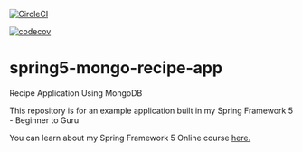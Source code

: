[![CircleCI](https://dl.circleci.com/status-badge/img/gh/sjcalabrese/spring5-mongo-recipe-app/tree/master.svg?style=svg)](https://dl.circleci.com/status-badge/redirect/gh/sjcalabrese/spring5-mongo-recipe-app/tree/master)

[![codecov](https://codecov.io/gh/sjcalabrese/spring5-mongo-recipe-app/branch/correcting-app-defects/graph/badge.svg)](https://codecov.io/gh/sjcalabrese/spring5-mongo-recipe-app)

# spring5-mongo-recipe-app
Recipe Application Using MongoDB

This repository is for an example application built in my Spring Framework 5 - Beginner to Guru

You can learn about my Spring Framework 5 Online course [here.](http://courses.springframework.guru/p/spring-framework-5-begginer-to-guru/?product_id=363173)